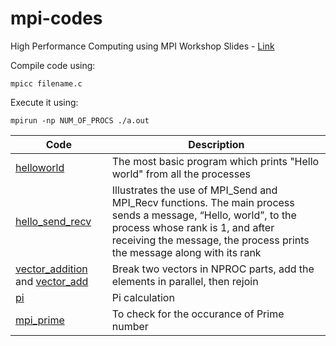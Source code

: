 # mpi-codes

High Performance Computing using MPI Workshop Slides - [Link](https://www.slideshare.net/ankitmahato/hpc-workshop)

Compile code using:
```
mpicc filename.c
```

Execute it using:
```
mpirun -np NUM_OF_PROCS ./a.out
```

| Code | Description |
|--|--|
| [helloworld](https://github.com/animator/mpi-codes/blob/main/helloworld.c) | The most basic program which prints "Hello world" from all the processes |
| [hello_send_recv](https://github.com/animator/mpi-codes/blob/main/hello_send_recv.c) | Illustrates the use of MPI_Send and MPI_Recv functions. The main process sends a message, “Hello, world”, to the process whose rank is 1, and after receiving the message, the process prints the message along with its rank |
| [vector_addition](https://github.com/animator/mpi-codes/blob/main/vector_addition.c) and [vector_add](https://github.com/animator/mpi-codes/blob/main/vector_add.c) | Break two vectors in NPROC parts, add the elements in parallel, then rejoin |
| [pi](https://github.com/animator/mpi-codes/blob/main/pi.c) | Pi calculation |
| [mpi_prime](https://github.com/animator/mpi-codes/blob/main/mpi_prime.c) | To check for the occurance of Prime number |

